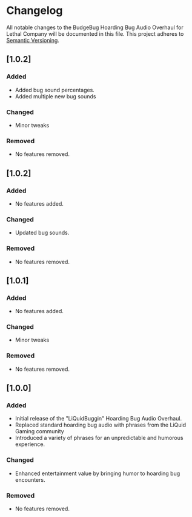 # Changelog

All notable changes to the BudgeBug Hoarding Bug Audio Overhaul for Lethal Company will be documented in this file. This project adheres to [Semantic Versioning](https://semver.org/).

## [1.0.2]

### Added

- Added bug sound percentages.
- Added multiple new bug sounds

### Changed

- Minor tweaks

### Removed

- No features removed.

## [1.0.2]

### Added

- No features added.

### Changed

- Updated bug sounds.

### Removed

- No features removed.

## [1.0.1]

### Added

- No features added.

### Changed

- Minor tweaks

### Removed

- No features removed.

## [1.0.0]

### Added

- Initial release of the "LiQuidBuggin" Hoarding Bug Audio Overhaul.
- Replaced standard hoarding bug audio with phrases from the LiQuid Gaming community
- Introduced a variety of phrases for an unpredictable and humorous experience.

### Changed

- Enhanced entertainment value by bringing humor to hoarding bug encounters.

### Removed

- No features removed.
